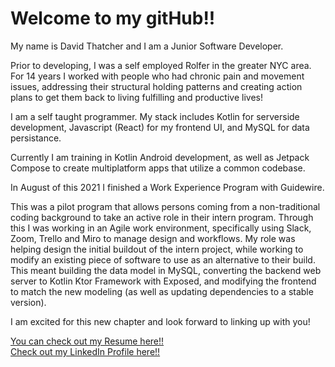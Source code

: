<h1>Welcome to my gitHub!!</h1>

<p>My name is David Thatcher and I am a Junior Software Developer.
  
  Prior to developing, I was a self employed Rolfer in the greater NYC area. For 14 years I worked with people who had chronic
  pain and movement issues, addressing their structural holding patterns and creating action plans to get them back to living fulfilling and
  productive lives!
  
  I am a self taught programmer. My stack includes Kotlin for serverside development, Javascript (React) for my frontend UI, and MySQL
  for data persistance. 
  
  Currently I am training in Kotlin Android development, as well as Jetpack Compose to create multiplatform apps that utilize a common codebase.

  In August of this 2021 I finished a Work Experience Program with Guidewire.
  
  This was a pilot program that allows persons coming from a non-traditional
  coding background to take an active role in their intern program. Through this I was working in an Agile work environment, 
  specifically using Slack, Zoom, Trello and Miro to manage design and workflows. My role was helping design the initial buildout
  of the intern project, while working to modify an existing piece of software to use as an alternative to their build.  This meant building
  the data model in MySQL, converting the backend web server to Kotlin Ktor Framework with Exposed, 
  and modifying the frontend to match the new modeling (as well as updating dependencies to  a
  stable version).
  
  I am excited for this new chapter and look forward to linking up with you!

  <a href="https://drive.google.com/file/d/1ZoT3pbj_sWHDVv6deEptMMbMsM6mywyO/view?usp=sharing">
  You can check out my Resume here!!</a>
  <br>
  <a href="https://www.linkedin.com/in/david-thatcher-2ab00343/">
    Check out my LinkedIn Profile here!!</a>
